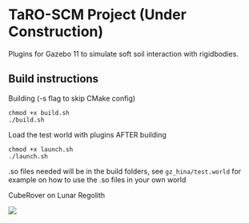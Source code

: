 # TaRO-SCM Project (Under Construction)

Plugins for Gazebo 11 to simulate soft soil interaction with rigidbodies.

## Build instructions

Building (-s flag to skip CMake config)
```
chmod +x build.sh
./build.sh 
```

Load the test world with plugins AFTER building
```
chmod +x launch.sh
./launch.sh
```

.so files needed will be in the build folders, see ```gz_hina/test.world``` for example on how to use the .so files in your own world

CubeRover on Lunar Regolith

<img src="https://user-images.githubusercontent.com/14039800/193426261-92fd8d30-0efa-45d7-9ba5-f4dc6935d1c7.png"/>

